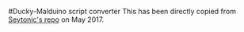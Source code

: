 #Ducky-Malduino script converter
This has been directly copied from [Seytonic's repo](https://github.com/Seytonic/malduino) on May 2017.
